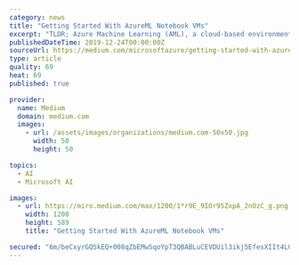 ```yaml
---
category: news
title: "Getting Started With AzureML Notebook VMs"
excerpt: "TLDR; Azure Machine Learning (AML), a cloud-based environment you can use to train, deploy, automate, manage, and track ML models. In the following tutorial we will walk through how to set up an Azure Notebook VM. Azure ML Notebook VMs are cloud-based ..."
publishedDateTime: 2019-12-24T00:00:00Z
sourceUrl: https://medium.com/microsoftazure/getting-started-with-azureml-notebook-vms-f637b6e09ed4
type: article
quality: 69
heat: 69
published: true

provider:
  name: Medium
  domain: medium.com
  images:
    - url: /assets/images/organizations/medium.com-50x50.jpg
      width: 50
      height: 50

topics:
  - AI
  - Microsoft AI

images:
  - url: https://miro.medium.com/max/1200/1*r9E_9IOr95ZxpA_2nOzC_g.png
    width: 1200
    height: 589
    title: "Getting Started With AzureML Notebook VMs"

secured: "6m/beCxyrGQSkEQ+008qZbEMwSqoYpT3QBABLuCEVDUil3ikj5EfesXIIt4LCYoQAgWYBDNonD46AINXT/maxreNA8ulAyIdNLyvXnuWTQs/pfxfkvRyQ4O0WWasMeK3IYrL8l1/jOb3PJY+f0fFyHkJ1pgsDA/0KIbkn0WzvkEwcArN2xr0GDKmotJ22kLSxVQCn9FjchBQj/D86pGZwq7cDoj6oPlLnKu5OWMbWK8Qcx6G2yaO0ddcG0rD4MLdwHOd8eRv4z4rZ294z1VTlw==;UPwP60eNq5lexBVaIV1e4w=="
---
```


